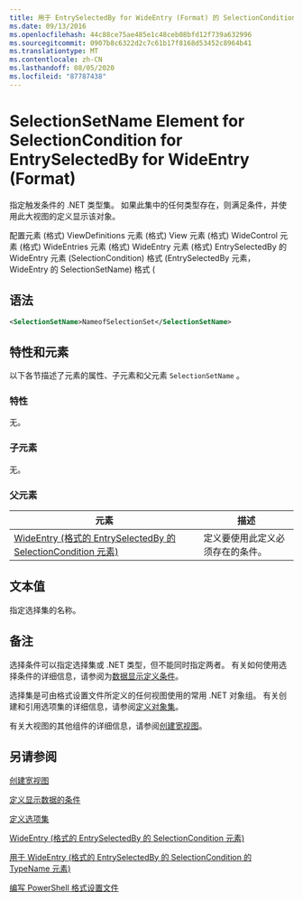 ```yaml
---
title: 用于 EntrySelectedBy for WideEntry (Format) 的 SelectionCondition 的 SelectionSetName 元素 |Microsoft Docs
ms.date: 09/13/2016
ms.openlocfilehash: 44c88ce75ae485e1c48ceb08bfd12f739a632996
ms.sourcegitcommit: 0907b8c6322d2c7c61b17f8168d53452c8964b41
ms.translationtype: MT
ms.contentlocale: zh-CN
ms.lasthandoff: 08/05/2020
ms.locfileid: "87787438"
---
```

# <a name="selectionsetname-element-for-selectioncondition-for-entryselectedby-for-wideentry-format"></a>SelectionSetName Element for SelectionCondition for EntrySelectedBy for WideEntry (Format)

指定触发条件的 .NET 类型集。 如果此集中的任何类型存在，则满足条件，并使用此大视图的定义显示该对象。

配置元素 (格式) ViewDefinitions 元素 (格式) View 元素 (格式) WideControl 元素 (格式) WideEntries 元素 (格式) WideEntry 元素 (格式) EntrySelectedBy 的 WideEntry 元素 (SelectionCondition) 格式 (EntrySelectedBy 元素，WideEntry 的 SelectionSetName) 格式 (

## <a name="syntax"></a>语法

```xml
<SelectionSetName>NameofSelectionSet</SelectionSetName>
```

## <a name="attributes-and-elements"></a>特性和元素

以下各节描述了元素的属性、子元素和父元素 `SelectionSetName` 。

### <a name="attributes"></a>特性

无。

### <a name="child-elements"></a>子元素

无。

### <a name="parent-elements"></a>父元素

|元素|描述|
|-------------|-----------------|
|[WideEntry (格式的 EntrySelectedBy 的 SelectionCondition 元素) ](./selectioncondition-element-for-entryselectedby-for-widecontrol-format.md)|定义要使用此定义必须存在的条件。|

## <a name="text-value"></a>文本值

指定选择集的名称。

## <a name="remarks"></a>备注

选择条件可以指定选择集或 .NET 类型，但不能同时指定两者。 有关如何使用选择条件的详细信息，请参阅为[数据显示定义条件](./defining-conditions-for-displaying-data.md)。

选择集是可由格式设置文件所定义的任何视图使用的常用 .NET 对象组。 有关创建和引用选项集的详细信息，请参阅[定义对象集](./defining-selection-sets.md)。

有关大视图的其他组件的详细信息，请参阅[创建宽视图](./creating-a-wide-view.md)。

## <a name="see-also"></a>另请参阅

[创建宽视图](./creating-a-wide-view.md)

[定义显示数据的条件](./defining-conditions-for-displaying-data.md)

[定义选项集](./defining-selection-sets.md)

[WideEntry (格式的 EntrySelectedBy 的 SelectionCondition 元素) ](./selectioncondition-element-for-entryselectedby-for-widecontrol-format.md)

[用于 WideEntry (格式的 EntrySelectedBy 的 SelectionCondition 的 TypeName 元素) ](./typename-element-for-selectioncondition-for-entryselectedby-for-widecontrol-format.md)

[编写 PowerShell 格式设置文件](./writing-a-powershell-formatting-file.md)
